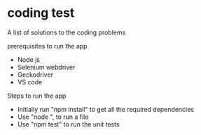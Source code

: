 # coding test

A list of solutions to the coding problems

prerequisites to run the app
* Node js
* Selenium webdriver
* Geckodriver
* VS code

Steps to run the app
* Initially run "npm install" to get all the required dependencies
* Use "node <filename>", to run a file
* Use "npm test" to run the unit tests

